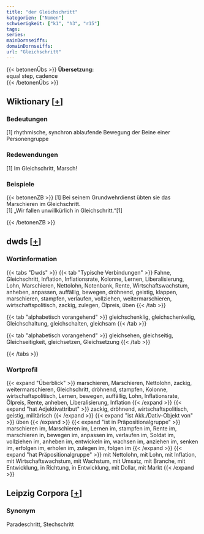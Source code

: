 ```yaml
---
title: "der Gleichschritt"
kategorien: ["Nomen"]
schwierigkeit: ["k1", "h3", "r15"]
tags:
series:
mainDornseiffs:
domainDornseiffs:
url: "Gleichschritt"
---
```


{{< betonenÜbs >}}
**Übersetzung:**  
equal step, cadence  
{{< /betonenÜbs >}}

## Wiktionary [[+](https://de.wiktionary.org/wiki/Gleichschritt)]

### Bedeutungen
[1] rhythmische, synchron ablaufende Bewegung der Beine einer Personengruppe  

### Redewendungen
[1] Im Gleichschritt, Marsch!  

### Beispiele
{{< betonenZB >}}
[1] Bei seinem Grundwehrdienst übten sie das Marschieren im Gleichschritt.  
[1] „Wir fallen unwillkürlich in Gleichschritt.“[1]  

{{< /betonenZB >}}


## dwds [[+](https://www.dwds.de/wb/Gleichschritt)]

### Wortinformation
{{< tabs "Dwds" >}}
{{< tab "Typische Verbindungen" >}}
Fahne, Gleichschritt, Inflation, Inflationsrate, Kolonne, Lernen, Liberalisierung, Lohn, Marschieren, Nettolohn, Notenbank, Rente, Wirtschaftswachstum, anheben, anpassen, auffällig, bewegen, dröhnend, geistig, klappen, marschieren, stampfen, verlaufen, vollziehen, weitermarschieren, wirtschaftspolitisch, zackig, zulegen, Ölpreis, üben
{{< /tab >}}

{{< tab "alphabetisch vorangehend" >}}
gleichschenklig, gleichschenkelig, Gleichschaltung, gleichschalten, gleichsam
{{< /tab >}}

{{< tab "alphabetisch vorangehend" >}}
gleichsehen, gleichseitig, Gleichseitigkeit, gleichsetzen, Gleichsetzung
{{< /tab >}}

{{< /tabs >}}

### Wortprofil
{{< expand "Überblick" >}} marschieren, Marschieren, Nettolohn, zackig, weitermarschieren, Gleichschritt, dröhnend, stampfen, Kolonne, wirtschaftspolitisch, Lernen, bewegen, auffällig, Lohn, Inflationsrate, Ölpreis, Rente, anheben, Liberalisierung, Inflation {{< /expand >}}
{{< expand "hat Adjektivattribut" >}} zackig, dröhnend, wirtschaftspolitisch, geistig, militärisch {{< /expand >}}
{{< expand "ist Akk./Dativ-Objekt von" >}} üben {{< /expand >}}
{{< expand "ist in Präpositionalgruppe" >}} marschieren im, Marschieren im, Lernen im, stampfen im, Rente im, marschieren in, bewegen im, anpassen im, verlaufen im, Soldat im, vollziehen im, anheben im, entwickeln im, wachsen im, anziehen im, senken im, erfolgen im, erholen im, zulegen im, folgen im {{< /expand >}}
{{< expand "hat Präpositionalgruppe" >}} mit Nettolohn, mit Lohn, mit Inflation, mit Wirtschaftswachstum, mit Wachstum, mit Umsatz, mit Branche, mit Entwicklung, in Richtung, in Entwicklung, mit Dollar, mit Markt {{< /expand >}}

## Leipzig Corpora [[+](https://corpora.uni-leipzig.de/en/res?word=Gleichschritt&corpusId=deu_newscrawl-public_2018)]


### Synonym
Paradeschritt, Stechschritt

